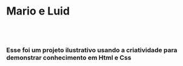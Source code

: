 <h1>Mario e Luid</h1>
<br>
<br>
<h3>Esse foi um projeto ilustrativo usando a criatividade para demonstrar conhecimento em Html e Css</h3>
